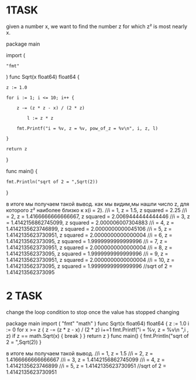 # 1TASK
given a number x, we want to find the number z for which z² is most nearly x.

package main

import (

    "fmt"
    
)
func Sqrt(x float64) float64 {

    z := 1.0
    
    for i := 1; i <= 10; i++ {
    
        z -= (z * z - x) / (2 * z)
	
		    l := z * z
		    
        fmt.Printf("i = %v, z = %v, pow_of_z = %v\n", i, z, l)
	
    }
    
    return z
    
}

func main() {

    fmt.Println("sqrt of 2 = ",Sqrt(2))
    
}


 в итоге мы получаем такой вывод. как мы видим,мы нашли число z, для которого z² наиболее близко к x(i = 2).
//i = 1, z = 1.5, z squared = 2.25
//i = 2, z = 1.4166666666666667, z squared = 2.0069444444444446
//i = 3, z = 1.4142156862745099, z squared = 2.000006007304883
//i = 4, z = 1.4142135623746899, z squared = 2.0000000000045106
//i = 5, z = 1.4142135623730951, z squared = 2.0000000000000004
//i = 6, z = 1.414213562373095, z squared = 1.9999999999999996
//i = 7, z = 1.4142135623730951, z squared = 2.0000000000000004
//i = 8, z = 1.414213562373095, z squared = 1.9999999999999996
//i = 9, z = 1.4142135623730951, z squared = 2.0000000000000004
//i = 10, z = 1.414213562373095, z squared = 1.9999999999999996
//sqrt of 2 =  1.414213562373095


# 2 TASK
change the loop condition to stop once the value has stopped changing 
 
package main
import (
    "fmt"
	  "math"
)
func Sqrt(x float64) float64 {
    z := 1.0
   	i := 0
    for x >= z {
        z -= (z * z - x) / (2 * z)
		i+=1
        fmt.Printf("i = %v,  z = %v\n ",i , z)
		if z == math.Sqrt(x) {
			break
		}
    }
    return z
}
func main() {
    fmt.Println("sqrt of 2 = ",Sqrt(2))
}

в итоге мы получаем такой вывод.
 //i = 1,  z = 1.5
 //i = 2,  z = 1.4166666666666667
 //i = 3,  z = 1.4142156862745099
 //i = 4,  z = 1.4142135623746899
 //i = 5,  z = 1.4142135623730951
 //sqrt of 2 =  1.4142135623730951
 
